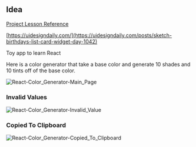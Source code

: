 ## Idea

[Project Lesson Reference](https://www.youtube.com/watch?v=ly3m6mv5qvg)

[https://uidesigndaily.com/](https://uidesigndaily.com/posts/sketch-birthdays-list-card-widget-day-1042)

Toy app to learn React

Here is a color generator that take a base color and generate 10 shades and 10 tints off of the base color.

![React-Color_Generator-Main_Page](https://user-images.githubusercontent.com/38383279/115981681-5f4d5a80-a54a-11eb-9354-478619ac1e08.png)

### Invalid Values
![React-Color_Generator-Invalid_Value](https://user-images.githubusercontent.com/38383279/115981684-67a59580-a54a-11eb-910c-5373983cc582.png)

### Copied To Clipboard
![React-Color_Generator-Copied_To_Clipboard](https://user-images.githubusercontent.com/38383279/115981686-6ffdd080-a54a-11eb-9536-bdbed568adb5.png)
